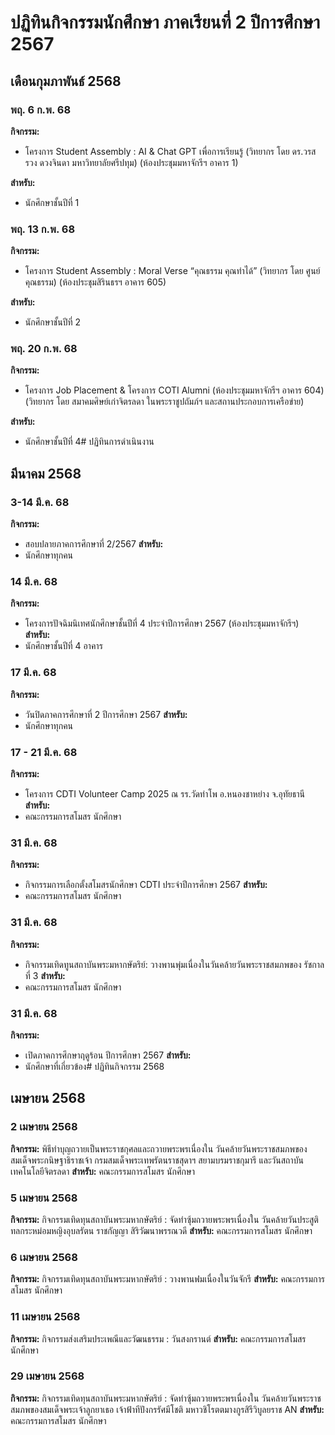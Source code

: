 # ปฏิทินกิจกรรมนักศึกษา ภาคเรียนที่ 2 ปีการศึกษา 2567

## เดือนกุมภาพันธ์ 2568

### พฤ. 6 ก.พ. 68
**กิจกรรม:**
- โครงการ Student Assembly : AI & Chat GPT เพื่อการเรียนรู้ (วิทยากร โดย ดร.วรสรวง ดวงจินดา มหาวิทยาลัยศรีปทุม) (ห้องประชุมมหาจักรีฯ อาคาร 1)

**สำหรับ:**
- นักศึกษาชั้นปีที่ 1

### พฤ. 13 ก.พ. 68
**กิจกรรม:**
- โครงการ Student Assembly : Moral Verse “คุณธรรม คุณทำได้” (วิทยากร โดย ศูนย์คุณธรรม) (ห้องประชุมสิรินธรฯ อาคาร 605)

**สำหรับ:**
- นักศึกษาชั้นปีที่ 2

### พฤ. 20 ก.พ. 68
**กิจกรรม:**
- โครงการ Job Placement & โครงการ COTI Alumni (ห้องประชุมมหาจักรีฯ อาคาร 604) (วิทยากร โดย สมาคมศิษย์เก่าจิตรลดา ในพระราชูปถัมภ์ฯ และสถานประกอบการเครือข่าย)

**สำหรับ:**
- นักศึกษาชั้นปีที่ 4# ปฏิทินการดำเนินงาน

## มีนาคม 2568

### 3-14 มี.ค. 68
**กิจกรรม:**
- สอบปลายภาคการศึกษาที่ 2/2567
**สำหรับ:**
- นักศึกษาทุกคน

### 14 มี.ค. 68
**กิจกรรม:**
- โครงการปัจฉิมนิเทศนักศึกษาชั้นปีที่ 4 ประจำปีการศึกษา 2567 (ห้องประชุมมหาจักรีฯ)
**สำหรับ:**
- นักศึกษาชั้นปีที่ 4 อาคาร

### 17 มี.ค. 68
**กิจกรรม:**
- วันปิดภาคการศึกษาที่ 2 ปีการศึกษา 2567
**สำหรับ:**
- นักศึกษาทุกคน

### 17 - 21 มี.ค. 68
**กิจกรรม:**
- โครงการ CDTI Volunteer Camp 2025 ณ รร.วัดท่าโพ อ.หนองชาหย่าง จ.อุทัยธานี
**สำหรับ:**
- คณะกรรมการสโมสร นักศึกษา

### 31 มี.ค. 68
**กิจกรรม:**
- กิจกรรมการเลือกตั้งสโมสรนักศึกษา CDTI ประจำปีการศึกษา 2567
**สำหรับ:**
- คณะกรรมการสโมสร นักศึกษา

### 31 มี.ค. 68
**กิจกรรม:**
- กิจกรรมเทิดทูนสถาบันพระมหากษัตริย์: วางพานพุ่มเนื่องในวันคล้ายวันพระราชสมภพของ รัชกาลที่ 3
**สำหรับ:**
- คณะกรรมการสโมสร นักศึกษา

### 31 มี.ค. 68
**กิจกรรม:**
- เปิดภาคการศึกษาฤดูร้อน ปีการศึกษา 2567
**สำหรับ:**
- นักศึกษาที่เกี่ยวข้อง# ปฏิทินกิจกรรม 2568

## เมษายน 2568

### 2 เมษายน 2568
**กิจกรรม:** พิธีทําบุญถวายเป็นพระราชกุศลและถวายพระพรเนื่องใน วันคล้ายวันพระราชสมภพของสมเด็จพระกนิษฐาธิราชเจ้า กรมสมเด็จพระเทพรัตนราชสุดาฯ สยามบรมราชกุมารี และวันสถาบันเทคโนโลยีจิตรลดา
**สำหรับ:** คณะกรรมการสโมสร นักศึกษา

### 5 เมษายน 2568
**กิจกรรม:** กิจกรรมเทิดทุนสถาบันพระมหากษัตริย์ : จัดทําซุ้มถวายพระพรเนื่องใน วันคล้ายวันประสูติ ทลกระหม่อมหญิงอุบลรัตน ราชกัญญา สิริวัฒนาพรรณวดี
**สำหรับ:** คณะกรรมการสโมสร นักศึกษา

### 6 เมษายน 2568
**กิจกรรม:** กิจกรรมเทิดทุนสถาบันพระมหากษัตริย์ : วางพานพ่่มเนื่องในวันจักรี
**สำหรับ:** คณะกรรมการสโมสร นักศึกษา

### 11 เมษายน 2568
**กิจกรรม:** กิจกรรมส่งเสริมประเพณีและวัฒนธรรม : วันสงกรานต์
**สำหรับ:** คณะกรรมการสโมสร นักศึกษา

### 29 เมษายน 2568
**กิจกรรม:** กิจกรรมเทิดทุนสถาบันพระมหากษัตริย์ : จัดทําซุ้มถวายพระพรเนื่องใน วันคล้ายวันพระราช สมภพของสมเด็จพระเจ้าลูกยาเธอ เจ้าฟ้าทีปังกรรัศมีโชติ มหาวชิโรตตมางกูรสิรีวิบูลยราช  AN
**สำหรับ:** คณะกรรมการสโมสร นักศึกษา
